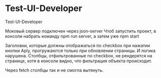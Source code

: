 # Test-UI-Developer
Test-UI-Developer

Моковый сервер подключен через json-server
Чтоб запустить проект, в консоли набрать команду npm run server, а затем уже npm start

Заголовки, которые должны отображаться по checkbox при нажатии кнопки Aply, прогружаются только при обновлении страницы. И логика нарушена.
Столбцы, отфильтрованные по checkbox, не рендерятся на странице, хотя в консоли видно, что фильтрация объекта происходит.

Через fetch столбцы так и не смогла вытянуть.
